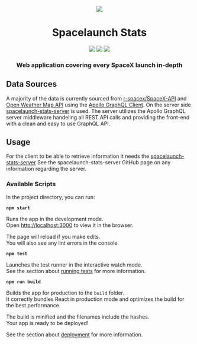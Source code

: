 <p align="center"><img src="https://spacenews.com/wp-content/uploads/2018/02/20180206004RP-879x485.jpeg"></p>

<h1 align="center">Spacelaunch Stats</h1>

<p align="center">
<a href="https://www.codacy.com/app/vaneker/spacelaunch-stats-client"><img src="https://api.codacy.com/project/badge/Grade/e4f2026752c34d3191b517ee66af39c1"></a>
<a href="https://github.com/vaneker/spacelaunch-stats-client/releases"><img src="https://img.shields.io/badge/version-0.1.0-brightgreen.svg"></a>
<a href="https://github.com/vaneker/spacelaunch-stats-client/blob/master/LICENSE"><img src="https://img.shields.io/badge/license-MIT-red.svg"></a>

</p>

<h3 align="center">Web application covering every SpaceX launch in-depth</h3>

## Data Sources

A majority of the data is currently sourced from [r-spacex/SpaceX-API](https://github.com/r-spacex/SpaceX-API) and [Open Weather Map API](https://openweathermap.org) using the [Apollo GraphQL Client](https://www.apollographql.com/). On the server side [spacelaunch-stats-server](https://github.com/vaneker/spacelaunch-stats-server) is used. The server utilizes the Apollo GraphQL server middleware handeling all REST API calls and providing the front-end with a clean and easy to use GraphQL API.

## Usage

For the client to be able to retrieve information it needs the [spacelaunch-stats-server](https://github.com/vaneker/spacelaunch-stats-server) See the spacelaunch-stats-server GitHub page on any information regarding the server.

### Available Scripts

In the project directory, you can run:

**`npm start`**

Runs the app in the development mode.<br>
Open [http://localhost:3000](http://localhost:3000) to view it in the browser.

The page will reload if you make edits.<br>
You will also see any lint errors in the console.

**`npm test`**

Launches the test runner in the interactive watch mode.<br>
See the section about [running tests](https://facebook.github.io/create-react-app/docs/running-tests) for more information.

**`npm run build`**

Builds the app for production to the `build` folder.<br>
It correctly bundles React in production mode and optimizes the build for the best performance.

The build is minified and the filenames include the hashes.<br>
Your app is ready to be deployed!

See the section about [deployment](https://facebook.github.io/create-react-app/docs/deployment) for more information.
